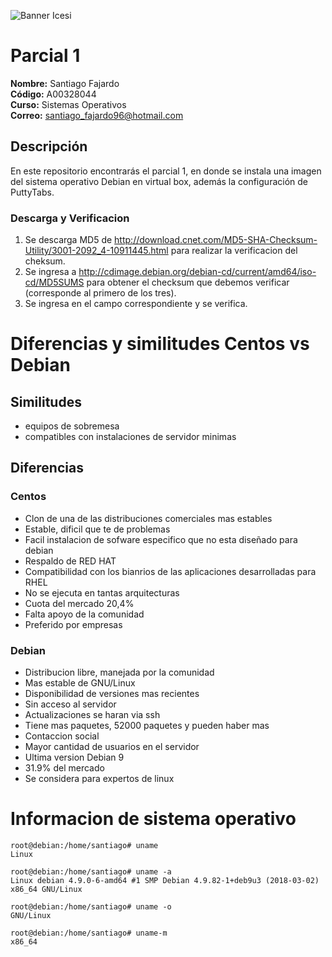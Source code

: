 ![Banner Icesi](https://www.mineducacion.gov.co/cvn/1665/propertyvalues-43922_banner.jpg)


# Parcial 1

**Nombre:** Santiago Fajardo  
**Código:** A00328044  
**Curso:** Sistemas Operativos  
**Correo:** santiago_fajardo96@hotmail.com

## Descripción
En este repositorio encontrarás el parcial 1, en donde se instala una imagen del sistema operativo Debian en virtual box, además la configuración de PuttyTabs.

### Descarga y Verificacion
1. Se descarga MD5 de http://download.cnet.com/MD5-SHA-Checksum-Utility/3001-2092_4-10911445.html para realizar la verificacion del cheksum.
2. Se ingresa a http://cdimage.debian.org/debian-cd/current/amd64/iso-cd/MD5SUMS para obtener el checksum que debemos verificar (corresponde al primero de los tres).
3. Se ingresa en el campo correspondiente y se verifica.



# Diferencias y similitudes Centos vs Debian

## Similitudes
- equipos de sobremesa
- compatibles con instalaciones de servidor minimas

## Diferencias

### Centos
- Clon de una de las distribuciones comerciales mas estables
- Estable, dificil que te de problemas
- Facil instalacion de sofware especifico que no esta diseñado para debian
- Respaldo de RED HAT
- Compatibilidad con los bianrios de las aplicaciones desarrolladas para RHEL
- No se ejecuta en tantas arquitecturas
- Cuota del mercado 20,4%
- Falta apoyo de la comunidad
- Preferido por empresas


### Debian
- Distribucion libre, manejada por la comunidad
- Mas estable de GNU/Linux
- Disponibilidad de versiones mas recientes
- Sin acceso al servidor
- Actualizaciones se haran via ssh
- Tiene mas paquetes, 52000 paquetes y pueden haber mas
- Contaccion social
- Mayor cantidad de usuarios en el servidor
- Ultima version Debian 9
- 31.9% del mercado
- Se considera para expertos de linux

# Informacion de sistema operativo

```
root@debian:/home/santiago# uname
Linux
```
```
root@debian:/home/santiago# uname -a
Linux debian 4.9.0-6-amd64 #1 SMP Debian 4.9.82-1+deb9u3 (2018-03-02) x86_64 GNU/Linux
```
```
root@debian:/home/santiago# uname -o
GNU/Linux
```
```
root@debian:/home/santiago# uname-m
x86_64
```
